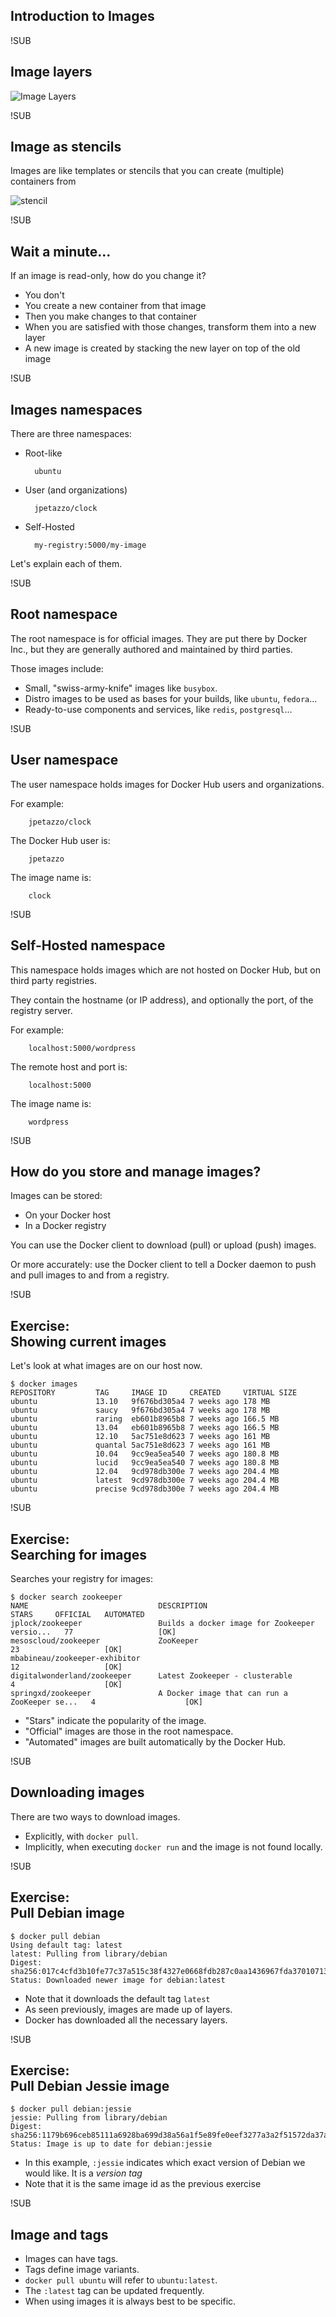 ## Introduction to Images




!SUB
## Image layers
![Image Layers](img/docker-filesystems-multilayer.png) <!-- .element class="noborder" -->


!SUB
## Image as stencils

Images are like templates or stencils that you can create (multiple) containers from

![stencil](img/stenciling-wall.jpg) <!-- .element class="noborder" -->


!SUB
## Wait a minute...

If an image is read-only, how do you change it?

- You don't
- You create a new container from that image
- Then you make changes to that container
- When you are satisfied with those changes, transform them into a new layer
- A new image is created by stacking the new layer on top of the old image


!SUB
## Images namespaces

There are three namespaces:

* Root-like

        ubuntu

* User (and organizations)

        jpetazzo/clock

* Self-Hosted

        my-registry:5000/my-image

Let's explain each of them.


!SUB
## Root namespace

The root namespace is for official images. They are put there by Docker Inc.,
but they are generally authored and maintained by third parties.

Those images include:

* Small, "swiss-army-knife" images like `busybox`.
* Distro images to be used as bases for your builds, like `ubuntu`, `fedora`...
* Ready-to-use components and services, like `redis`, `postgresql`...


!SUB
## User namespace

The user namespace holds images for Docker Hub users and organizations.

For example:

        jpetazzo/clock

The Docker Hub user is:

        jpetazzo

The image name is:

        clock


!SUB
## Self-Hosted namespace

This namespace holds images which are not hosted on Docker Hub, but on third
party registries.

They contain the hostname (or IP address), and optionally the port, of the
registry server.

For example:

        localhost:5000/wordpress

The remote host and port is:

        localhost:5000

The image name is:

        wordpress


!SUB
## How do you store and manage images?

Images can be stored:

* On your Docker host
* In a Docker registry

You can use the Docker client to download (pull) or upload (push) images.

Or more accurately: use the Docker client to tell a Docker daemon
to push and pull images to and from a registry.


!SUB
## Exercise:<br>Showing current images

Let's look at what images are on our host now.

    $ docker images
    REPOSITORY         TAG     IMAGE ID     CREATED     VIRTUAL SIZE
    ubuntu             13.10   9f676bd305a4 7 weeks ago 178 MB
    ubuntu             saucy   9f676bd305a4 7 weeks ago 178 MB
    ubuntu             raring  eb601b8965b8 7 weeks ago 166.5 MB
    ubuntu             13.04   eb601b8965b8 7 weeks ago 166.5 MB
    ubuntu             12.10   5ac751e8d623 7 weeks ago 161 MB
    ubuntu             quantal 5ac751e8d623 7 weeks ago 161 MB
    ubuntu             10.04   9cc9ea5ea540 7 weeks ago 180.8 MB
    ubuntu             lucid   9cc9ea5ea540 7 weeks ago 180.8 MB
    ubuntu             12.04   9cd978db300e 7 weeks ago 204.4 MB
    ubuntu             latest  9cd978db300e 7 weeks ago 204.4 MB
    ubuntu             precise 9cd978db300e 7 weeks ago 204.4 MB

!SUB
##  Exercise:<br>Searching for images

Searches your registry for images:

    $ docker search zookeeper
    NAME                             DESCRIPTION                                     STARS     OFFICIAL   AUTOMATED
    jplock/zookeeper                 Builds a docker image for Zookeeper versio...   77                   [OK]
    mesoscloud/zookeeper             ZooKeeper                                       23                   [OK]
    mbabineau/zookeeper-exhibitor                                                    12                   [OK]
    digitalwonderland/zookeeper      Latest Zookeeper - clusterable                  4                    [OK]
    springxd/zookeeper               A Docker image that can run a ZooKeeper se...   4                    [OK]

* "Stars" indicate the popularity of the image.
* "Official" images are those in the root namespace.
* "Automated" images are built automatically by the Docker Hub.


!SUB
## Downloading images

There are two ways to download images.

* Explicitly, with `docker pull`.
* Implicitly, when executing `docker run` and the image is not found locally.


!SUB
## Exercise:<br>Pull Debian image

    $ docker pull debian
    Using default tag: latest
    latest: Pulling from library/debian
    Digest: sha256:017c4cfd3b10fe77c37a515c38f4327e0668fdb287c0aa1436967fda37010713
    Status: Downloaded newer image for debian:latest

* Note that it downloads the default tag `latest`
* As seen previously, images are made up of layers.
* Docker has downloaded all the necessary layers.


!SUB
## Exercise:<br>Pull Debian Jessie image

    $ docker pull debian:jessie
    jessie: Pulling from library/debian
    Digest: sha256:1179b696ceb85111a6928ba699d38a56a1f5e89fe0eef3277a3a2f51572da37a
    Status: Image is up to date for debian:jessie

* In this example, `:jessie` indicates which exact version of Debian we would like. It is a *version tag*
* Note that it is the same image id as the previous exercise


!SUB
## Image and tags

* Images can have tags.
* Tags define image variants.
* `docker pull ubuntu` will refer to `ubuntu:latest`.
* The `:latest` tag can be updated frequently.
* When using images it is always best to be specific.
